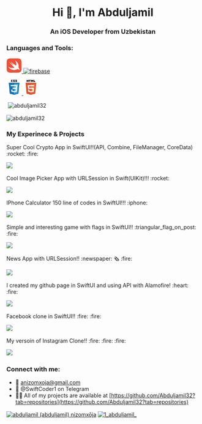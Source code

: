 <h1 align="center">Hi 👋, I'm Abduljamil</h1>
<h3 align="center">An iOS Developer from Uzbekistan</h3>

<h3 align="left">Languages and Tools:</h3>


<p align="left">
 <a href="https://developer.apple.com/swift/" target="_blank" rel="noreferrer"> <img src="https://raw.githubusercontent.com/devicons/devicon/master/icons/swift/swift-original.svg" alt="swift" width="40" height="40"/> </a> <a href="https://firebase.google.com/" target="_blank" rel="noreferrer"> <img src="https://www.vectorlogo.zone/logos/firebase/firebase-icon.svg" alt="firebase" width="40" height="40"/></a> </p><a href="https://www.w3schools.com/css/" target="_blank" rel="noreferrer"> <img src="https://raw.githubusercontent.com/devicons/devicon/master/icons/css3/css3-original-wordmark.svg" alt="css3" width="40" height="40"/> </a> <a href="https://www.w3.org/html/" target="_blank" rel="noreferrer"> <img src="https://raw.githubusercontent.com/devicons/devicon/master/icons/html5/html5-original-wordmark.svg" alt="html5" width="40" height="40"/> </a>

<p>&nbsp;<img align="center" src="https://github-readme-stats.vercel.app/api?username=abduljamil32&show_icons=true&locale=en" alt="abduljamil32" /></p>

<p><img align="center" src="https://github-readme-streak-stats.herokuapp.com/?user=abduljamil32&" alt="abduljamil32" /></p>

<h3 align="left">My Experinece & Projects</h3>

<p>Super Cool Crypto App in SwiftUI!!(API, Combine, FileManager, CoreData) :rocket: :fire:</p>
<img src="https://user-images.githubusercontent.com/74173189/190896246-17933b12-2263-4c35-aa24-e283e6bbbdab.mov">


<p>Cool Image Picker App with URLSession in Swift(UIKit)!!! :rocket: </p>
<img src="https://user-images.githubusercontent.com/74173189/188831113-59eaef0c-c277-43a7-b846-5a42b72fdf79.mov">

<p>IPhone Calculator 150 line of codes in SwiftUI!!! :iphone: </p>
<img src="https://user-images.githubusercontent.com/74173189/189078523-b2da6def-89ac-4add-bb72-058bb4d07c82.mov">

<p>Simple and interesting game with flags in SwiftUI!! :triangular_flag_on_post: :fire:</p>
<img src="https://user-images.githubusercontent.com/74173189/188263682-3de54b20-8a15-435a-a00b-bcce66b9a0a2.mov">

<p>News App with URLSession!! :newspaper: 🗞️ :fire:</p>
<img src="https://user-images.githubusercontent.com/74173189/189515432-10e75990-25c1-46f3-adfc-2d6866b46081.mov">


<p>I created my github page in SwiftUI and using API with Alamofire! :heart: :fire:</p>
<img src="https://user-images.githubusercontent.com/74173189/188129350-0966b09d-916e-48a2-912e-539876095d8d.mov", width="400">

<p>Facebook clone in SwiftUI!! :fire: :fire:</p>
<img src="https://user-images.githubusercontent.com/74173189/188132418-ad67dd15-ec4f-4650-9ea6-509f82a02188.mov">

<p>My versoin of Instagram Clone!! :fire: :fire: :fire:</p>
<img src="https://user-images.githubusercontent.com/74173189/188158599-f1f50ef8-88ce-4c1c-9867-173f4dfb58d8.mp4">

<h3 align="left">Connect with me:</h3>
<p align="left">
 
- :email: anizomxoja@gmail.com
- :iphone: @SwiftCoder1 on Telegram
- 👨‍💻 All of my projects are available at [https://github.com/Abduljamil32?tab=repositories](https://github.com/Abduljamil32?tab=repositories)
 
<a href="https://linkedin.com/in/Abduljamil Nizomxōja" target="blank"><img align="center" src="https://raw.githubusercontent.com/rahuldkjain/github-profile-readme-generator/master/src/images/icons/Social/linked-in-alt.svg" alt="abduljamil (abduljamil) nizomxōja" height="30" width="40" /></a>
<a href="https://instagram.com/1_abduljamil_" target="blank"><img align="center" src="https://raw.githubusercontent.com/rahuldkjain/github-profile-readme-generator/master/src/images/icons/Social/instagram.svg" alt="1_abduljamil_" height="30" width="40" /></a>
</p>




